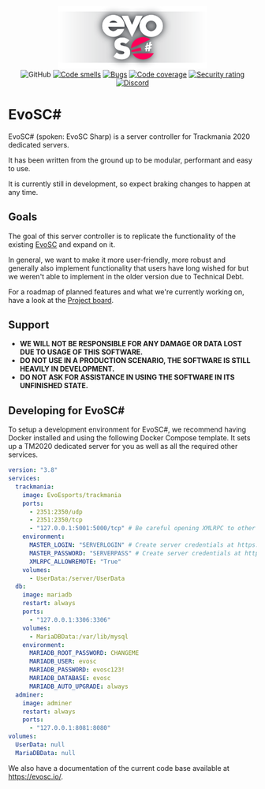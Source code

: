 <div align="center">
    <img src="./images/evosc_full.png" width="60%">
    <br>
    <img alt="GitHub" src="https://img.shields.io/github/license/EvoEsports/EvoSC-sharp">
    <a href="https://sonarcloud.io/project/issues?resolved=false&types=CODE_SMELL&id=EvoEsports_EvoSC-sharp"><img alt="Code smells" src="https://sonarcloud.io/api/project_badges/measure?project=EvoEsports_EvoSC-sharp&metric=code_smells"></a>
    <a href="https://sonarcloud.io/project/issues?resolved=false&types=BUG&id=EvoEsports_EvoSC-sharp"><img alt="Bugs" src="https://sonarcloud.io/api/project_badges/measure?project=EvoEsports_EvoSC-sharp&metric=bugs"></a>
    <a href="https://sonarcloud.io/component_measures?metric=Coverage&id=EvoEsports_EvoSC-sharp"><img alt="Code coverage" src="https://sonarcloud.io/api/project_badges/measure?project=EvoEsports_EvoSC-sharp&metric=alert_status"></a>
    <a href="https://sonarcloud.io/component_measures?metric=Security&view=list&id=EvoEsports_EvoSC-sharp"><img alt="Security rating" src="https://sonarcloud.io/api/project_badges/measure?project=EvoEsports_EvoSC-sharp&metric=security_rating"></a>
    <a href="https://discord.gg/evoesports"><img alt="Discord" src="https://img.shields.io/discord/384138149686935562?label=Discord&logo=discord&logoColor=fff"></a>
</div>

# EvoSC#

EvoSC# (spoken: EvoSC Sharp) is a server controller for Trackmania 2020 dedicated servers.

It has been written from the ground up to be modular, performant and easy to use.

It is currently still in development, so expect braking changes to happen at any time.

## Goals

The goal of this server controller is to replicate the functionality of the existing [EvoSC](https://github.com/EvoEsports/EvoSC) and expand on it.

In general, we want to make it more user-friendly, more robust and generally also implement functionality that users have long wished for but we weren't able to implement in the older version due to Technical Debt.

For a roadmap of planned features and what we're currently working on, have a look at the [Project board](https://github.com/orgs/evoesports/projects/8).

## Support

* **WE WILL NOT BE RESPONSIBLE FOR ANY DAMAGE OR DATA LOST DUE TO USAGE OF THIS SOFTWARE.**
* **DO NOT USE IN A PRODUCTION SCENARIO, THE SOFTWARE IS STILL HEAVILY IN DEVELOPMENT.**
* **DO NOT ASK FOR ASSISTANCE IN USING THE SOFTWARE IN ITS UNFINISHED STATE.**

## Developing for EvoSC#

To setup a development environment for EvoSC#, we recommend having Docker installed and using the following Docker Compose template.
It sets up a TM2020 dedicated server for you as well as all the required other services.

```yml
version: "3.8"
services:
  trackmania:
    image: EvoEsports/trackmania
    ports:
      - 2351:2350/udp
      - 2351:2350/tcp
      - "127.0.0.1:5001:5000/tcp" # Be careful opening XMLRPC to other hosts! Only if you really need to.
    environment:
      MASTER_LOGIN: "SERVERLOGIN" # Create server credentials at https://players.trackmania.com
      MASTER_PASSWORD: "SERVERPASS" # Create server credentials at https://players.trackmania.com
      XMLRPC_ALLOWREMOTE: "True"
    volumes:
      - UserData:/server/UserData
  db:
    image: mariadb
    restart: always
    ports:
      - "127.0.0.1:3306:3306"
    volumes:
      - MariaDBData:/var/lib/mysql
    environment:
      MARIADB_ROOT_PASSWORD: CHANGEME
      MARIADB_USER: evosc
      MARIADB_PASSWORD: evosc123!
      MARIADB_DATABASE: evosc
      MARIADB_AUTO_UPGRADE: always
  adminer:
    image: adminer
    restart: always
    ports:
      - "127.0.0.1:8081:8080"
volumes:
  UserData: null
  MariaDBData: null
```

We also have a documentation of the current code base available at https://evosc.io/.
